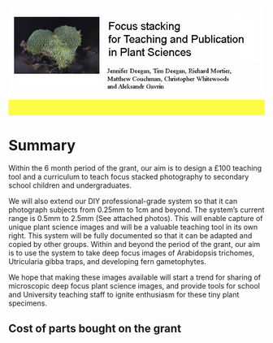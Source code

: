 
<img src="images/banner.jpg" alt="image"/>



# Summary

Within the 6 month period of the grant, our aim is to design a £100 teaching tool and a curriculum to teach focus stacked photography to secondary school children and undergraduates. <br>

We will also extend our DIY professional-grade system so that it can photograph subjects from 0.25mm to 1cm and beyond. The system’s current range is 0.5mm to 2.5mm (See attached photos). This will enable capture of unique plant science images and will be a valuable teaching tool in its own right. This system will be fully documented so that it can be adapted and copied by other groups. 
Within and beyond the period of the grant, our aim is to use the system to take deep focus images of Arabidopsis trichomes, Utricularia gibba traps, and developing fern gametophytes. <br>

We hope that making these images available will start a trend for sharing of microscopic deep focus plant science images, and provide tools for school and University teaching staff to ignite enthusiasm for these tiny plant specimens. 



## Cost of parts bought on the grant






